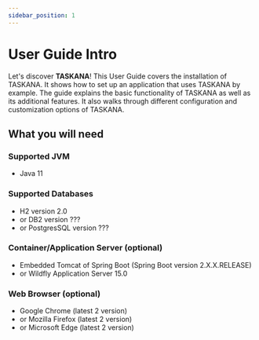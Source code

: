 ```yaml
---
sidebar_position: 1
---
```


# User Guide Intro

Let's discover **TASKANA**! This User Guide covers the installation of TASKANA. It shows how to set up an application that uses TASKANA by example. The guide explains the basic functionality of TASKANA as well as its additional features. It also walks through different configuration and customization options of TASKANA.

## What you will need
### Supported JVM
  - Java 11
### Supported Databases
- H2 version 2.0
- or DB2 version ???
- or PostgresSQL version ???
### Container/Application Server (optional)
  - Embedded Tomcat of Spring Boot (Spring Boot version 2.X.X.RELEASE)
  - or Wildfly Application Server 15.0
### Web Browser (optional)
  - Google Chrome (latest 2 version)
  - or Mozilla Firefox (latest 2 version)
  - or Microsoft Edge (latest 2 version)